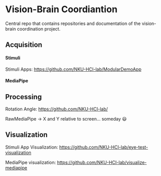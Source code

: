 # Vision-Brain Coordiantion
Central repo that contains repositories and documentation of the vision-brain coordination project.

## Acquisition
#### Stimuli
Stimuli Apps: https://github.com/NKU-HCI-lab/ModularDemoApp
#### MediaPipe


## Processing
Rotation Angle: https://github.com/NKU-HCI-lab/

RawMediaPipe -> X and Y relative to screen... someday :smiley:

## Visualization
Stimuli App Visualization: https://github.com/NKU-HCI-lab/eye-test-visualization

MediaPipe visualization: https://github.com/NKU-HCI-lab/visualize-mediapipe


